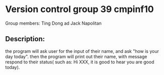 # Version control group 39 cmpinf10
Group members: Ting Dong ad Jack Napolitan

## Description:
the program will ask user for the input of their name, and ask "how is your day today".
then the program will print out their name, with message respond to their status( such as: Hi XXX, it is good to hear you are good today).
